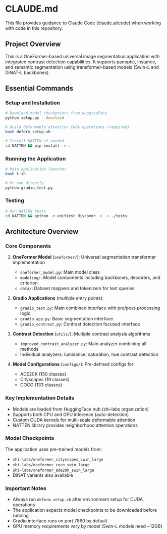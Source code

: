 # CLAUDE.md

This file provides guidance to Claude Code (claude.ai/code) when working with code in this repository.

## Project Overview
This is a OneFormer-based universal image segmentation application with integrated contrast detection capabilities. It supports panoptic, instance, and semantic segmentation using transformer-based models (Swin-L and DiNAT-L backbones).

## Essential Commands

### Setup and Installation
```bash
# Download model checkpoints from HuggingFace
python setup.py --download

# Build deformable attention CUDA operations (required)
bash deform_setup.sh

# Install NATTEN if needed
cd NATTEN && pip install -e .
```

### Running the Application
```bash
# Main application launcher
bash t.sh

# Or run directly
python gradio_test.py
```

### Testing
```bash
# Run NATTEN tests
cd NATTEN && python -m unittest discover -v -s ./tests
```

## Architecture Overview

### Core Components
1. **OneFormer Model** (`oneformer/`): Universal segmentation transformer implementation
   - `oneformer_model.py`: Main model class
   - `modeling/`: Model components including backbones, decoders, and criterion
   - `data/`: Dataset mappers and tokenizers for text queries

2. **Gradio Applications** (multiple entry points):
   - `gradio_test.py`: Main combined interface with pre/post-processing logic
   - `gradio_app.py`: Basic segmentation interface
   - `gradio_contrast.py`: Contrast detection focused interface

3. **Contrast Detection** (`utils/`): Multiple contrast analysis algorithms
   - `improved_contrast_analyzer.py`: Main analyzer combining all methods
   - Individual analyzers: luminance, saturation, hue contrast detection

4. **Model Configurations** (`configs/`): Pre-defined configs for:
   - ADE20K (150 classes)
   - Cityscapes (19 classes)
   - COCO (133 classes)

### Key Implementation Details
- Models are loaded from HuggingFace hub (shi-labs organization)
- Supports both CPU and GPU inference (auto-detection)
- Custom CUDA kernels for multi-scale deformable attention
- NATTEN library provides neighborhood attention operations

### Model Checkpoints
The application uses pre-trained models from:
- `shi-labs/oneformer_cityscapes_swin_large`
- `shi-labs/oneformer_coco_swin_large`
- `shi-labs/oneformer_ade20k_swin_large`
- DiNAT variants also available

### Important Notes
- Always run `deform_setup.sh` after environment setup for CUDA operations
- The application expects model checkpoints to be downloaded before running
- Gradio interface runs on port 7860 by default
- GPU memory requirements vary by model (Swin-L models need ~12GB)